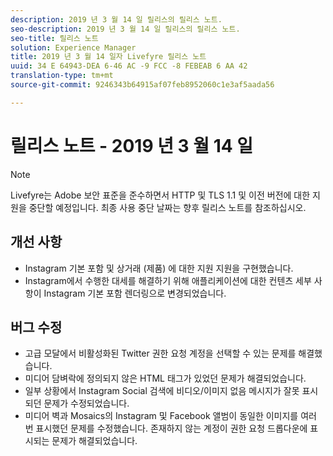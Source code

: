 ```yaml
---
description: 2019 년 3 월 14 일 릴리스의 릴리스 노트.
seo-description: 2019 년 3 월 14 일 릴리스의 릴리스 노트.
seo-title: 릴리스 노트
solution: Experience Manager
title: 2019 년 3 월 14 일자 Livefyre 릴리스 노트
uuid: 34 E 64943-DEA 6-46 AC -9 FCC -8 FEBEAB 6 AA 42
translation-type: tm+mt
source-git-commit: 9246343b64915af07feb8952060c1e3af5aada56

---
```



# 릴리스 노트 - 2019 년 3 월 14 일

>[!NOTE]
>
>Livefyre는 Adobe 보안 표준을 준수하면서 HTTP 및 TLS 1.1 및 이전 버전에 대한 지원을 중단할 예정입니다. 최종 사용 중단 날짜는 향후 릴리스 노트를 참조하십시오.

##  개선 사항

* Instagram 기본 포함 및 상거래 (제품) 에 대한 지원 지원을 구현했습니다.
* Instagram에서 수행한 대세를 해결하기 위해 애플리케이션에 대한 컨텐츠 세부 사항이 Instagram 기본 포함 렌더링으로 변경되었습니다.


## 버그 수정

* 고급 모달에서 비활성화된 Twitter 권한 요청 계정을 선택할 수 있는 문제를 해결했습니다.
* 미디어 담벼락에 정의되지 않은 HTML 태그가 있었던 문제가 해결되었습니다.
* 일부 상황에서 Instagram Social 검색에 비디오/이미지 없음 메시지가 잘못 표시되던 문제가 수정되었습니다.
* 미디어 벽과 Mosaics의 Instagram 및 Facebook 앨범이 동일한 이미지를 여러 번 표시했던 문제를 수정했습니다.
존재하지 않는 계정이 권한 요청 드롭다운에 표시되는 문제가 해결되었습니다.